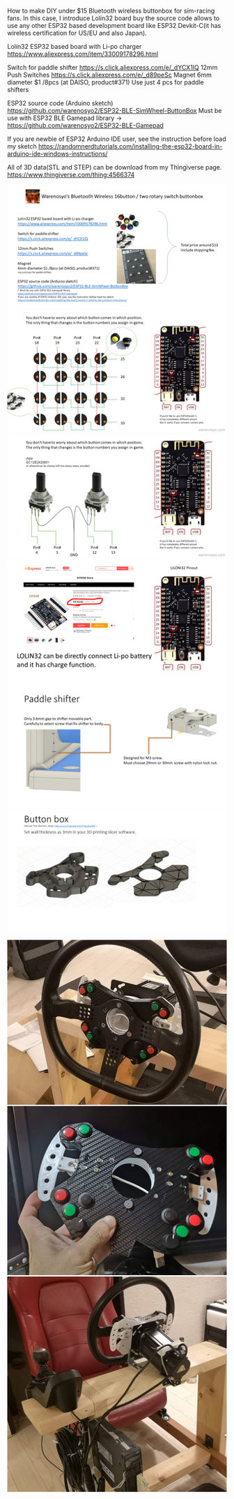 How to make DIY under $15 Bluetooth wireless buttonbox for sim-racing fans.
In this case, I introduce Lolin32 board buy the source code allows to use any other ESP32 based development board like ESP32 Devkit-C(it has wireless certification for US/EU and also Japan).



Lolin32 ESP32 based board with Li-po charger
https://www.aliexpress.com/item/33009178296.html

Switch for paddle shifter
https://s.click.aliexpress.com/e/_dYCX1lQ 12mm Push Switches
https://s.click.aliexpress.com/e/_d89peSc Magnet 6mm diameter $1 /8pcs (at DAISO, product#371)
Use just 4 pcs for paddle shifters


ESP32 source code (Arduino sketch)
https://github.com/warenosyo2/ESP32-BLE-SimWheel-ButtonBox
Must be use with ESP32 BLE Gamepad library -> https://github.com/warenosyo2/ESP32-BLE-Gamepad

If you are newbie of ESP32 Arduino IDE user, see the instruction before load my sketch
https://randomnerdtutorials.com/installing-the-esp32-board-in-arduino-ide-windows-instructions/

All of 3D data(STL and STEP) can be download from my Thingiverse page.
https://www.thingiverse.com/thing:4566374



![howto1](https://github.com/warenosyo2/DIY_12dollers_BluetoothWirelessButtonboxForSimWheel_ESP32/blob/master/Slide1.PNG "howto1")
![howto2](https://github.com/warenosyo2/DIY_12dollers_BluetoothWirelessButtonboxForSimWheel_ESP32/blob/master/Slide2.PNG "howto2")
![howto3](https://github.com/warenosyo2/DIY_12dollers_BluetoothWirelessButtonboxForSimWheel_ESP32/blob/master/Slide3.PNG "howto3")
![howto4](https://github.com/warenosyo2/DIY_12dollers_BluetoothWirelessButtonboxForSimWheel_ESP32/blob/master/Slide4.PNG "howto4")
![howto5](https://github.com/warenosyo2/DIY_12dollers_BluetoothWirelessButtonboxForSimWheel_ESP32/blob/master/Slide5.PNG "howto5")
![howto6](https://github.com/warenosyo2/DIY_12dollers_BluetoothWirelessButtonboxForSimWheel_ESP32/blob/master/Slide6.PNG "howto6")


![howto7](https://github.com/warenosyo2/DIY_12dollers_BluetoothWirelessButtonboxForSimWheel_ESP32/blob/master/IMG_20200729_233846.jpg "howto7")
![howto8](https://github.com/warenosyo2/DIY_12dollers_BluetoothWirelessButtonboxForSimWheel_ESP32/blob/master/IMG_20200729_202216.jpg "howto8")
![howto9](https://github.com/warenosyo2/DIY_12dollers_BluetoothWirelessButtonboxForSimWheel_ESP32/blob/master/IMG_20200730_001929.jpg "howto9")


